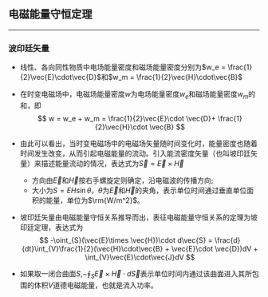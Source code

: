 ##  电磁能量守恒定理

***

### 波印廷矢量

+ 线性、各向同性物质中电场能量密度和磁场能量密度分别为$w_e = \frac{1}{2}\vec{E}\cdot\vec{D}$和$w_m = \frac{1}{2}\vec{H}\cdot\vec{B}$

+ 在时变电磁场中，电磁场能量密度$w$为电场能量密度$w_e$和磁场能量密度$w_m$的和，即
  $$
  w = w_e + w_m = \frac{1}{2}\vec{E}\cdot \vec{D}+ \frac{1}{2}\vec{H}\cdot \vec{B}
  $$

+ 由此可以看出，当时变电磁场中的电磁场矢量随时间变化时，能量密度也随着时间发生改变，从而引起电磁能量的流动。引入能流密度矢量（也叫坡印廷矢量）来描述能量流动的情况，表达式为$\vec{S} =\vec{E}\times \vec{H}$

  + 方向由$\vec{E}$和$\vec{H}$按右手螺旋定则确定，沿电磁波的传播方向;
  + 大小为$S=EH\sin\theta$，$\theta$为$\vec{E}$和$\vec{H}$的夹角，表示单位时间通过垂直单位面积的能量，单位为$\rm{W/m^2}$。

+ 坡印廷矢量由电磁能量守恒关系推导而出，表征电磁能量守恒关系的定理为坡印廷定理，表达式为
  $$
  -\oint_{S}(\vec{E}\times \vec{H})\cdot d\vec{S} = \frac{d}{dt}\int_{V}\frac{1}{2}(\vec{H}\cdot\vec{B} + \vec{E}\cdot \vec{D})dV + \int_{V}\vec{E}\cdot\vec{J}dV
  $$

+ 如果取一闭合曲面$S$,$-\oint_{S}\vec{E}\times \vec{H}\cdot d\vec{S}$表示单位时间内通过该曲面进入其所包围的体积$V$道德电磁能量，也就是流入功率。





